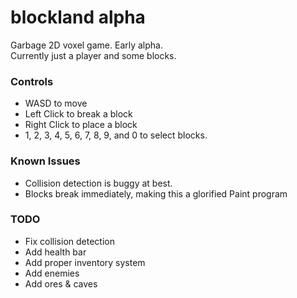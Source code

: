 # blockland alpha
Garbage 2D voxel game. Early alpha.  
Currently just a player and some blocks. 

### Controls
- WASD to move  
- Left Click to break a block  
- Right Click to place a block  
- 1, 2, 3, 4, 5, 6, 7, 8, 9, and 0 to select blocks.

### Known Issues  
- Collision detection is buggy at best.
- Blocks break immediately, making this a glorified Paint program

### TODO
- Fix collision detection
- Add health bar
- Add proper inventory system
- Add enemies
- Add ores & caves
